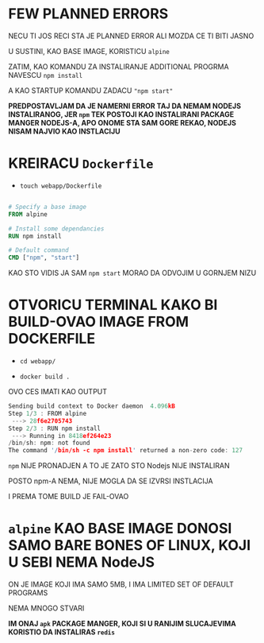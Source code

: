 # FEW PLANNED ERRORS

NECU TI JOS RECI STA JE PLANNED ERROR ALI MOZDA CE TI BITI JASNO

U SUSTINI, KAO BASE IMAGE, KORISTICU `alpine`

ZATIM, KAO KOMANDU ZA INSTALIRANJE ADDITIONAL PROGRMA NAVESCU `npm install`

A KAO STARTUP KOMANDU ZADACU `"npm start"`

**PREDPOSTAVLJAM DA JE NAMERNI ERROR TAJ DA NEMAM NODEJS INSTALIRANOG, JER `npm` TEK POSTOJI KAO INSTALIRANI PACKAGE MANGER NODEJS-A, APO ONOME STA SAM GORE REKAO, NODEJS NISAM NAJVIO KAO INSTLACIJU**

# KREIRACU `Dockerfile`

- `touch webapp/Dockerfile`

```dockerfile

# Specify a base image
FROM alpine

# Install some dependancies
RUN npm install

# Default command
CMD ["npm", "start"]
```

KAO STO VIDIS JA SAM `npm start` MORAO DA ODVOJIM U GORNJEM NIZU

# OTVORICU TERMINAL KAKO BI BUILD-OVAO IMAGE FROM DOCKERFILE

- `cd webapp/`

- `docker build .`

OVO CES IMATI KAO OUTPUT

```c
Sending build context to Docker daemon  4.096kB
Step 1/3 : FROM alpine
 ---> 28f6e2705743
Step 2/3 : RUN npm install
 ---> Running in 8418ef264e23
/bin/sh: npm: not found
The command '/bin/sh -c npm install' returned a non-zero code: 127
```

`npm` NIJE PRONADJEN A TO JE ZATO STO Nodejs NIJE INSTALIRAN

POSTO npm-A NEMA, NIJE MOGLA DA SE IZVRSI INSTLACIJA

I PREMA TOME BUILD JE FAIL-OVAO

# `alpine` KAO BASE IMAGE DONOSI SAMO BARE BONES OF LINUX, KOJI U SEBI NEMA NodeJS

ON JE IMAGE KOJI IMA SAMO 5MB, I IMA LIMITED SET OF DEFAULT PROGRAMS

NEMA MNOGO STVARI

**IM ONAJ `apk` PACKAGE MANGER, KOJI SI U RANIJIM SLUCAJEVIMA KORISTIO DA INSTALIRAS `redis`**